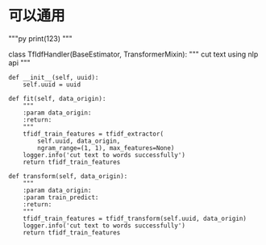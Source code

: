 # 可以通用
"""py
print(123)
"""


class TfIdfHandler(BaseEstimator, TransformerMixin):
    """
    cut text using nlp api
    """

    def __init__(self, uuid):
        self.uuid = uuid

    def fit(self, data_origin):
        """
        :param data_origin:
        :return:
        """
        tfidf_train_features = tfidf_extractor(
            self.uuid, data_origin,
            ngram_range=(1, 1), max_features=None)
        logger.info('cut text to words successfully')
        return tfidf_train_features

    def transform(self, data_origin):
        """
        :param data_origin:
        :param train_predict:
        :return:
        """
        tfidf_train_features = tfidf_transform(self.uuid, data_origin)
        logger.info('cut text to words successfully')
        return tfidf_train_features
